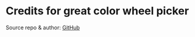 # Credits for great color wheel picker

Source repo & author: [GitHub](https://github.com/fkate/Unity_ColorWheel)